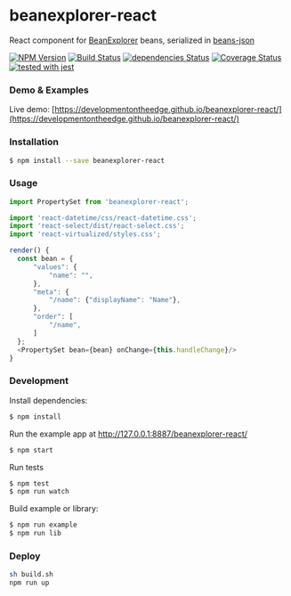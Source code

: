 # beanexplorer-react 
React component for [BeanExplorer](https://github.com/DevelopmentOnTheEdge/beanexplorer) beans, 
serialized in [beans-json](https://github.com/DevelopmentOnTheEdge/beanexplorer/tree/master/json) 

[![NPM Version](https://img.shields.io/npm/v/beanexplorer-react.svg?branch=master)](https://www.npmjs.com/package/beanexplorer-react)
[![Build Status](https://travis-ci.org/DevelopmentOnTheEdge/beanexplorer-react.svg?branch=master)](https://travis-ci.org/DevelopmentOnTheEdge/beanexplorer-react)
[![dependencies Status](https://david-dm.org/DevelopmentOnTheEdge/beanexplorer-react/status.svg)](https://david-dm.org/DevelopmentOnTheEdge/beanexplorer-react)
[![Coverage Status](https://coveralls.io/repos/github/DevelopmentOnTheEdge/beanexplorer-react/badge.svg?branch=master)](https://coveralls.io/github/DevelopmentOnTheEdge/beanexplorer-react?branch=master)
[![tested with jest](https://img.shields.io/badge/tested_with-jest-99424f.svg)](https://github.com/facebook/jest)

### Demo & Examples
Live demo: [https://developmentontheedge.github.io/beanexplorer-react/](https://developmentontheedge.github.io/beanexplorer-react/)

### Installation
```sh
$ npm install --save beanexplorer-react
```

### Usage
```js
import PropertySet from 'beanexplorer-react';

import 'react-datetime/css/react-datetime.css';
import 'react-select/dist/react-select.css';
import 'react-virtualized/styles.css';

render() {
  const bean = {
      "values": {
          "name": "",
      },
      "meta": {
          "/name": {"displayName": "Name"},
      },
      "order": [
          "/name",
      ]
  };
  <PropertySet bean={bean} onChange={this.handleChange}/>
}
```

### Development

Install dependencies:
```sh
$ npm install
```

Run the example app at http://127.0.0.1:8887/beanexplorer-react/
```sh
$ npm start
```

Run tests
```sh
$ npm test
$ npm run watch
```

Build example or library:
```sh
$ npm run example
$ npm run lib
```
### Deploy
```sh
sh build.sh
npm run up
```
